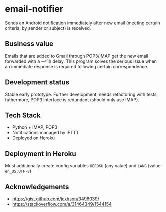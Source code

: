 # email-notifier
Sends an Android notification immediately after new email (meeting certain criteria, by sender or subject) is received.

## Business value
Emails that are added to Gmail through POP3/IMAP get the new email forwarded with a ~<1h delay. This program solves the serious issue when an immediate response is required following certain correspondence.

## Development status 
Stable early prototype. Further development: needs refactoring with tests, futhermore, POP3 interface is redundant (should only use IMAP).

## Tech Stack
- Python + IMAP, POP3
- Notifications managed by IFTTT
- Deployed on Heroku

## Deployment in Heroku
Must additionally create config variables `HEROKU` (any value) and `LANG` (value `en_US.UTF-8`)

## Acknowledgements
- https://gist.github.com/jexhson/3496039/
- https://stackoverflow.com/a/31464349/1544154
